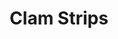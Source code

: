 ---
category: box
name: Clam Strips
title: Clam Strips
small_price: '17.95'
medium_price: '27.95'
large_price: '36.95'
---
